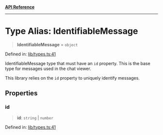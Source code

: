 [**API Reference**](../README.md)

***

# Type Alias: IdentifiableMessage

> **IdentifiableMessage** = `object`

Defined in: [lib/types.ts:41](https://github.com/wix-incubator/chat-viewer/blob/02a795dfb1f4afb798b242c8d48be2ac71542a65/lib/types.ts#L41)

IdentifiableMessage type that must have an `id` property.
This is the base type for messages used in the chat viewer.

This library relies on the `id` property to uniquely identify messages.

## Properties

### id

> **id**: `string` \| `number`

Defined in: [lib/types.ts:41](https://github.com/wix-incubator/chat-viewer/blob/02a795dfb1f4afb798b242c8d48be2ac71542a65/lib/types.ts#L41)
